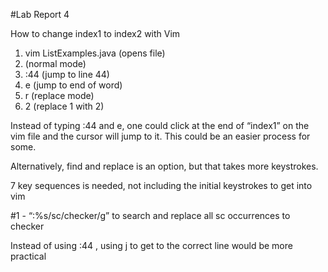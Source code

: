#Lab Report 4

How to change index1 to index2 with Vim
1. vim ListExamples.java (opens file)
2. <esc> (normal mode)
3. :44 <ENTER> (jump to line 44)
4. e (jump to end of word)
5. r (replace mode)
6. 2 (replace 1 with 2)

Instead of typing :44 and e, one could click at the end of “index1” on the vim file and the cursor will jump to it. This could be an easier process for some.

Alternatively, find and replace is an option, but that takes more keystrokes.

7 key sequences is needed, not including the initial keystrokes to get into vim

#1 - “:%s/sc/checker/g” to search and replace all sc occurrences to checker

Instead of using :44 , using j to get to the correct line would be more practical
